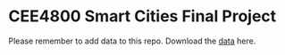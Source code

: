 # CEE4800 Smart Cities Final Project

Please remember to add data to this repo.
Download the [data](https://opendata.iledefrance.fr/explore/dataset/histo-validations-reseau-ferre/table/) here.
